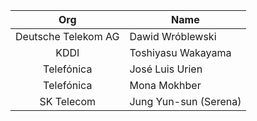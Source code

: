 |         Org         | Name                  |
|:-------------------:|-----------------------|
| Deutsche Telekom AG | Dawid Wróblewski      |
|        KDDI         | Toshiyasu Wakayama    |
|     Telefónica      | José Luis Urien       |
|     Telefónica      | Mona Mokhber          |
|     SK Telecom      | Jung Yun-sun (Serena) |
